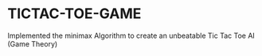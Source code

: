 # TICTAC-TOE-GAME
Implemented the minimax Algorithm to create an unbeatable Tic Tac Toe AI (Game Theory)
